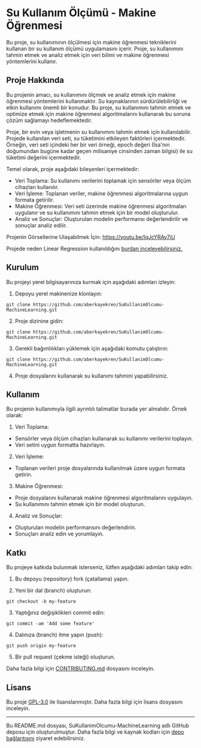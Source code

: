 # Su Kullanım Ölçümü - Makine Öğrenmesi

Bu proje, su kullanımının ölçülmesi için makine öğrenmesi tekniklerini kullanan bir su kullanım ölçümü uygulamasını içerir. Proje, su kullanımını tahmin etmek ve analiz etmek için veri bilimi ve makine öğrenmesi yöntemlerini kullanır.

## Proje Hakkında


Bu projenin amacı, su kullanımını ölçmek ve analiz etmek için makine öğrenmesi yöntemlerini kullanmaktır. Su kaynaklarının sürdürülebilirliği ve etkin kullanımı önemli bir konudur. Bu proje, su kullanımını tahmin etmek ve optimize etmek için makine öğrenmesi algoritmalarını kullanarak bu soruna çözüm sağlamayı hedeflemektedir.

Proje, bir evin veya işletmenin su kullanımını tahmin etmek için kullanılabilir. Projede kullanılan veri seti, su tüketimini etkileyen faktörleri içermektedir. Örneğin, veri seti içindeki her bir veri örneği, epoch değeri (İsa'nın doğumundan bugüne kadar geçen milisaniye cinsinden zaman bilgisi) ile su tüketimi değerini içermektedir.

Temel olarak, proje aşağıdaki bileşenleri içermektedir:

- Veri Toplama: Su kullanımı verilerini toplamak için sensörler veya ölçüm cihazları kullanılır.
- Veri İşleme: Toplanan veriler, makine öğrenmesi algoritmalarına uygun formata getirilir.
- Makine Öğrenmesi: Veri seti üzerinde makine öğrenmesi algoritmaları uygulanır ve su kullanımını tahmin etmek için bir model oluşturulur.
- Analiz ve Sonuçlar: Oluşturulan modelin performansı değerlendirilir ve sonuçlar analiz edilir.

Projenin Görsellerine Ulaşabilmek İçin: https://youtu.be/lqJcYRAy7iU

Projede neden Linear Regression kullanıldığını [burdan inceleyebilirsiniz.](https://github.com/aberkayekren/SuKullanimOlcumu-MachineLearning/blob/main/WHYREGRESSİON.md)

## Kurulum

Bu projeyi yerel bilgisayarınıza kurmak için aşağıdaki adımları izleyin:

1. Depoyu yerel makinenize klonlayın:
```console
git clone https://github.com/aberkayekren/SuKullanimOlcumu-MachineLearning.git
```
2. Proje dizinine gidin:
```console
git clone https://github.com/aberkayekren/SuKullanimOlcumu-MachineLearning.git
```
3. Gerekli bağımlılıkları yüklemek için aşağıdaki komutu çalıştırın:
```console
git clone https://github.com/aberkayekren/SuKullanimOlcumu-MachineLearning.git
```

4. Proje dosyalarını kullanarak su kullanımı tahmini yapabilirsiniz.

## Kullanım

Bu projenin kullanımıyla ilgili ayrıntılı talimatlar burada yer almalıdır. Örnek olarak:

1. Veri Toplama:
- Sensörler veya ölçüm cihazları kullanarak su kullanımı verilerini toplayın.
- Veri setini uygun formatta hazırlayın.

2. Veri İşleme:
- Toplanan verileri proje dosyalarında kullanılmak üzere uygun formata getirin.

3. Makine Öğrenmesi:
- Proje dosyalarını kullanarak makine öğrenmesi algoritmalarını uygulayın.
- Su kullanımını tahmin etmek için bir model oluşturun.

4. Analiz ve Sonuçlar:
- Oluşturulan modelin performansını değerlendirin.
- Sonuçları analiz edin ve yorumlayın.

## Katkı

Bu projeye katkıda bulunmak isterseniz, lütfen aşağıdaki adımları takip edin:

1. Bu depoyu (repository) fork (çatallama) yapın.

2. Yeni bir dal (branch) oluşturun:
```console
git checkout -b my-feature
```
3. Yaptığınız değişiklikleri commit edin:
```console
git commit -am 'Add some feature'
```
4. Dalınıza (branch) itme yapın (push):
```console
git push origin my-feature
```

5. Bir pull request (çekme isteği) oluşturun.

Daha fazla bilgi için [CONTRIBUTING.md](CONTRIBUTING.md) dosyasını inceleyin.

## Lisans

Bu proje [GPL-3.0](LICENSE) ile lisanslanmıştır. Daha fazla bilgi için lisans dosyasını inceleyin.

---

Bu README.md dosyası, SuKullanimOlcumu-MachineLearning adlı GitHub deposu için oluşturulmuştur. Daha fazla bilgi ve kaynak kodları için [depo bağlantısını](https://github.com/aberkayekren/SuKullanimOlcumu-MachineLearning) ziyaret edebilirsiniz.
